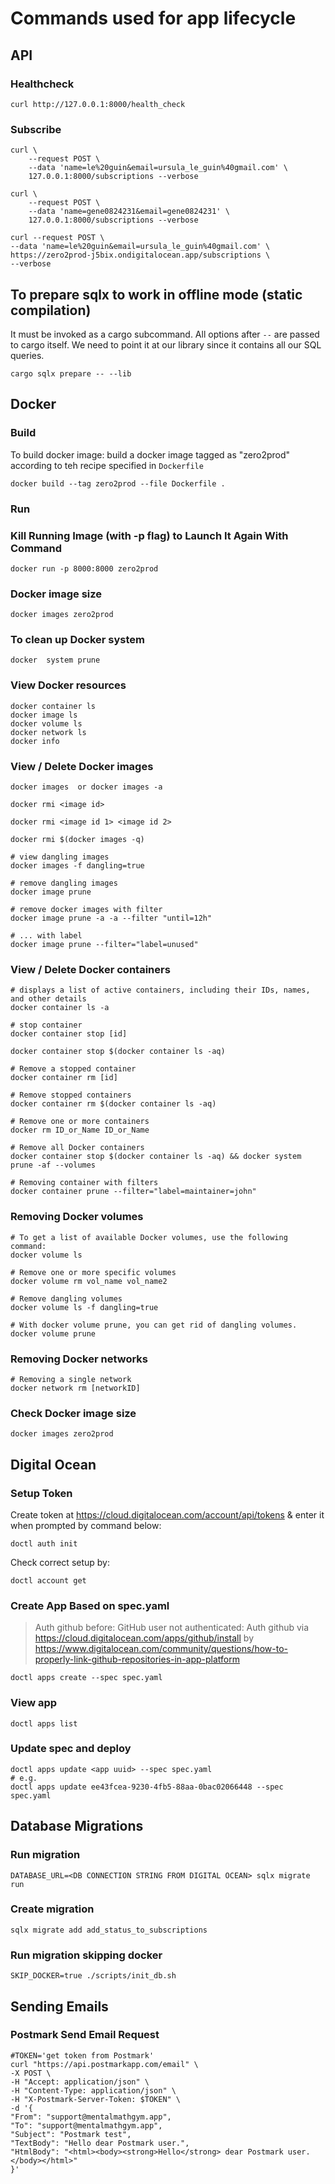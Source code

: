 # Commands used for app lifecycle

## API

### Healthcheck
```
curl http://127.0.0.1:8000/health_check
```

### Subscribe
```
curl \
    --request POST \
    --data 'name=le%20guin&email=ursula_le_guin%40gmail.com' \
    127.0.0.1:8000/subscriptions --verbose
```
```
curl \
    --request POST \
    --data 'name=gene0824231&email=gene0824231' \
    127.0.0.1:8000/subscriptions --verbose
```
```
curl --request POST \
--data 'name=le%20guin&email=ursula_le_guin%40gmail.com' \
https://zero2prod-j5bix.ondigitalocean.app/subscriptions \
--verbose
```

## To prepare sqlx to work in offline mode (static compilation)
It must be invoked as a cargo subcommand. All options after `--` are passed to cargo itself. We need to point it at our library since it contains all our SQL queries.
```
cargo sqlx prepare -- --lib
```

## Docker

### Build
To build docker image: build a docker image tagged as "zero2prod" according to teh recipe specified in `Dockerfile`

```
docker build --tag zero2prod --file Dockerfile .
```

### Run
### Kill Running Image (with -p flag) to Launch It Again With Command
```
docker run -p 8000:8000 zero2prod
```

### Docker image size
```
docker images zero2prod
```

### To clean up Docker system
```
docker  system prune
```

### View Docker resources
```
docker container ls
docker image ls
docker volume ls
docker network ls
docker info
```

### View / Delete Docker images
```
docker images  or docker images -a

docker rmi <image id>

docker rmi <image id 1> <image id 2>

docker rmi $(docker images -q) 

# view dangling images
docker images -f dangling=true

# remove dangling images
docker image prune

# remove docker images with filter
docker image prune -a -a --filter "until=12h"

# ... with label
docker image prune --filter="label=unused"
```

### View / Delete Docker containers
```
# displays a list of active containers, including their IDs, names, and other details
docker container ls -a

# stop container
docker container stop [id]

docker container stop $(docker container ls -aq)

# Remove a stopped container
docker container rm [id]

# Remove stopped containers
docker container rm $(docker container ls -aq) 

# Remove one or more containers
docker rm ID_or_Name ID_or_Name 

# Remove all Docker containers
docker container stop $(docker container ls -aq) && docker system prune -af --volumes  

# Removing container with filters
docker container prune --filter="label=maintainer=john"  
```

### Removing Docker volumes
```
# To get a list of available Docker volumes, use the following command:
docker volume ls  

# Remove one or more specific volumes 
docker volume rm vol_name vol_name2  

# Remove dangling volumes 
docker volume ls -f dangling=true 

# With docker volume prune, you can get rid of dangling volumes.
docker volume prune
```

###  Removing Docker networks
```
# Removing a single network
docker network rm [networkID] 
```

### Check Docker image size
```
docker images zero2prod
```

## Digital Ocean

### Setup Token

Create token at https://cloud.digitalocean.com/account/api/tokens & enter it when prompted by command below:
```
doctl auth init
```

Check correct setup by:
```
doctl account get
```

### Create App Based on spec.yaml
> Auth github before: GitHub user not authenticated: 
Auth github via https://cloud.digitalocean.com/apps/github/install
by https://www.digitalocean.com/community/questions/how-to-properly-link-github-repositories-in-app-platform

```
doctl apps create --spec spec.yaml
```

### View app
```
doctl apps list
```

### Update spec and deploy
```
doctl apps update <app uuid> --spec spec.yaml
# e.g.
doctl apps update ee43fcea-9230-4fb5-88aa-0bac02066448 --spec spec.yaml
```

## Database Migrations

### Run migration

```
DATABASE_URL=<DB CONNECTION STRING FROM DIGITAL OCEAN> sqlx migrate run
```

### Create migration
```
sqlx migrate add add_status_to_subscriptions
```

### Run migration skipping docker
```
SKIP_DOCKER=true ./scripts/init_db.sh
```

## Sending Emails

### Postmark Send Email Request

```
#TOKEN='get token from Postmark'
curl "https://api.postmarkapp.com/email" \
-X POST \
-H "Accept: application/json" \
-H "Content-Type: application/json" \
-H "X-Postmark-Server-Token: $TOKEN" \
-d '{
"From": "support@mentalmathgym.app",
"To": "support@mentalmathgym.app",
"Subject": "Postmark test",
"TextBody": "Hello dear Postmark user.",
"HtmlBody": "<html><body><strong>Hello</strong> dear Postmark user.</body></html>"
}'

```